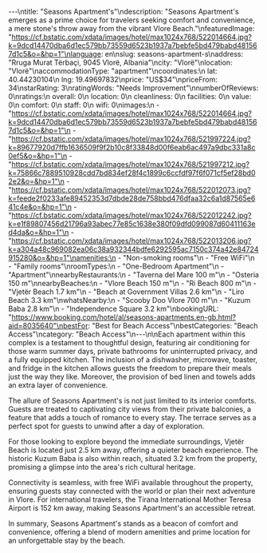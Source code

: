 ---\ntitle: "Seasons Apartment's"\ndescription: "Seasons Apartment's emerges as a prime choice for travelers seeking comfort and convenience, a mere stone's throw away from the vibrant Vlore Beach."\nfeaturedImage: "https://cf.bstatic.com/xdata/images/hotel/max1024x768/522014664.jpg?k=9dcd14470dba6d1ec579bb73559d6523b1937a7bebfe5bd479babd481567d1c5&o=&hp=1"\nlanguage: en\nslug: seasons-apartment-s\naddress: "Rruga Murat Tërbaçi, 9045 Vlorë, Albania"\ncity: "Vlorë"\nlocation: "Vlorë"\naccommodationType: "apartment"\ncoordinates:\n  lat: 40.44230104\n  lng: 19.49697832\nprice: "US$34"\npriceFrom: 34\nstarRating: 3\nratingWords: "Needs Improvement"\nnumberOfReviews: 0\nratings:\n  overall: 0\n  location: 0\n  cleanliness: 0\n  facilities: 0\n  value: 0\n  comfort: 0\n  staff: 0\n  wifi: 0\nimages:\n  - "https://cf.bstatic.com/xdata/images/hotel/max1024x768/522014664.jpg?k=9dcd14470dba6d1ec579bb73559d6523b1937a7bebfe5bd479babd481567d1c5&o=&hp=1"\n  - "https://cf.bstatic.com/xdata/images/hotel/max1024x768/521997224.jpg?k=89677920d7ffb1636509f9f2b10c8f33848d00f6eab6ac497a9dbc331a8c0ef5&o=&hp=1"\n  - "https://cf.bstatic.com/xdata/images/hotel/max1024x768/521997212.jpg?k=75866c7889510928cdd7bd834ef28f4c1899c6ccfdf97f6f071cf5ef28bd02e2&o=&hp=1"\n  - "https://cf.bstatic.com/xdata/images/hotel/max1024x768/522012073.jpg?k=feede2f0233afe89452353d7dbde28de758bbd476dfaa32c6a1d87565e641c4e&o=&hp=1"\n  - "https://cf.bstatic.com/xdata/images/hotel/max1024x768/522012242.jpg?k=e1f89807456d21796a93abec77e85c1638e380f09dfd099087d60411163ed4da&o=&hp=1"\n  - "https://cf.bstatic.com/xdata/images/hotel/max1024x768/522013206.jpg?k=a304a48c969082ea06c38a932344bdfe6292595ac7150c374a42e84724915280&o=&hp=1"\namenities:\n  - "Non-smoking rooms"\n  - "Free WiFi"\n  - "Family rooms"\nroomTypes:\n  - "One-Bedroom Apartment"\n  - "Apartment"\nnearbyRestaurants:\n  - "Taverna del Mare 100 m"\n  - "Osteria 150 m"\nnearbyBeaches:\n  - "Vlore Beach 150 m"\n  - "Ri Beach 800 m"\n  - "Vjetër Beach 1.7 km"\n  - "Beach at Government Villas 2.6 km"\n  - "Liro Beach 3.3 km"\nwhatsNearby:\n  - "Scooby Doo Vlore 700 m"\n  - "Kuzum Baba 2.8 km"\n  - "Independence Square 3.2 km"\nbookingURL: "https://www.booking.com/hotel/al/seasons-apartments.en-gb.html?aid=8035640"\nbestFor: "Best for Beach Access"\nbestCategories: "Beach Access"\ncategory: "Beach Access"\n---\n\nEach apartment within this complex is a testament to thoughtful design, featuring air conditioning for those warm summer days, private bathrooms for uninterrupted privacy, and a fully equipped kitchen. The inclusion of a dishwasher, microwave, toaster, and fridge in the kitchen allows guests the freedom to prepare their meals just the way they like. Moreover, the provision of bed linen and towels adds an extra layer of convenience.

The allure of Seasons Apartment's is not just limited to its interior comforts. Guests are treated to captivating city views from their private balconies, a feature that adds a touch of romance to every stay. The terrace serves as a perfect spot for guests to unwind after a day of exploration.

For those looking to explore beyond the immediate surroundings, Vjetër Beach is located just 2.5 km away, offering a quieter beach experience. The historic Kuzum Baba is also within reach, situated 3.2 km from the property, promising a glimpse into the area's rich cultural heritage.

Connectivity is seamless, with free WiFi available throughout the property, ensuring guests stay connected with the world or plan their next adventure in Vlore. For international travelers, the Tirana International Mother Teresa Airport is 152 km away, making Seasons Apartment's an accessible retreat.

In summary, Seasons Apartment's stands as a beacon of comfort and convenience, offering a blend of modern amenities and prime location for an unforgettable stay by the beach.
